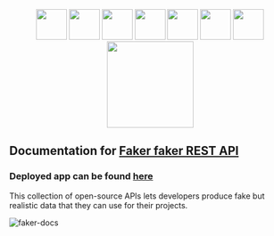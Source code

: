 <div align="center"><img width="55" src="https://raw.githubusercontent.com/gilbarbara/logos/master/logos/eslint.svg"/>
  <img width="55" src="https://raw.githubusercontent.com/gilbarbara/logos/master/logos/javascript.svg"/>
  <img width="55" src="https://raw.githubusercontent.com/gilbarbara/logos/master/logos/material-ui.svg"/>
  <img width="55" src="https://raw.githubusercontent.com/gilbarbara/logos/master/logos/react-router.svg"/>
  <img width="55" src="https://raw.githubusercontent.com/gilbarbara/logos/master/logos/react.svg"/>
  <img width="55" src="https://raw.githubusercontent.com/gilbarbara/logos/master/logos/sass.svg"/>
  <img width="55" src="https://raw.githubusercontent.com/gilbarbara/logos/master/logos/typescript-icon.svg"/>
  <img width="155" src="https://user-images.githubusercontent.com/41551585/165564565-30383691-e195-43b4-bdb7-e4d3fa60d2da.svg"/>
</div>


## Documentation for [Faker faker REST API](https://github.com/Fake-faker-API/Fake-faker-REST-API)
### Deployed app can be found [here](https://fakefaker-docs.herokuapp.com/)
  This collection of open-source APIs lets developers produce fake but realistic data that they can use for their projects.
  
  
![faker-docs](https://user-images.githubusercontent.com/41551585/165635702-df824f33-8296-49e7-81d0-5fad9e358bef.gif)
